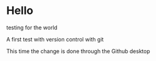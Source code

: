 # Hello
testing for the world

A first test with version control with git

This time the change is done through the Github desktop
